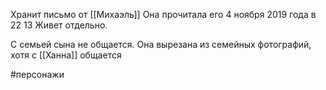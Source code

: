 Хранит письмо от [[Михаэль]]
Она прочитала его 4 ноября 2019 года в 22 13
Живет отдельно.

С семьей сына не общается.
Она вырезана из семейных фотографий, хотя с [[Ханна]] общается

#персонажи 

